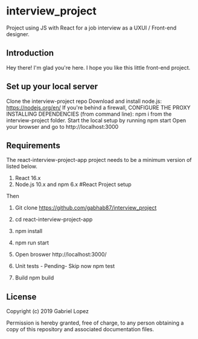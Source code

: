# interview_project
Project using JS with React for a job interview as a UXUI / Front-end designer.


## Introduction
Hey there! I'm glad you're here. I hope you like this little front-end project.


## Set up your local server

Clone the interview-project repo
Download and install node.js: https://nodejs.org/en/
If you're behind a firewall, CONFIGURE THE PROXY
INSTALLING DEPENDENCIES (from command line): npm i from the interview-project folder.
Start the local setup by running npm start
Open your browser and go to http://localhost:3000


## Requirements

The react-interview-project-app project needs to be a minimum version of listed below.

1. React 16.x
2. Node.js 10.x and npm 6.x
#React Project setup


Then
1. Git clone https://github.com/gabhab87/interview_project
2. cd react-interview-project-app
3. npm install
4. npm run start
5. Open broswer http://localhost:3000/

6. Unit tests - Pending- Skip now npm test

7. Build npm build



## License

Copyright (c) 2019 Gabriel Lopez

Permission is hereby granted, free of charge, to any person obtaining a copy of this repository and associated documentation files.
